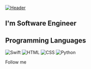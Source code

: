 [![Header](https://images.unsplash.com/photo-1498050108023-c5249f4df085?ixlib=rb-1.2.1&ixid=MnwxMjA3fDB8MHxwaG90by1wYWdlfHx8fGVufDB8fHx8&auto=format&fit=crop&w=1472&q=80)](https://www.instagram.com/arshatta/)

## I'm Software Engineer 

## Programming Languages
![Swift](https://img.shields.io/badge/-Swift-090909?style=for-the-badge&logo=swift&logoColor=47C5FB)
![HTML](https://img.shields.io/badge/-HTML-090909?style=for-the-badge&logo=html&logoColor=47C5FB)
![CSS](https://img.shields.io/badge/-CSS-090909?style=for-the-badge&logo=css&logoColor=47C5FB)
![Python](https://img.shields.io/badge/-Python-090909?style=for-the-badge&logo=python&logoColor=47C5FB)

Follow me
